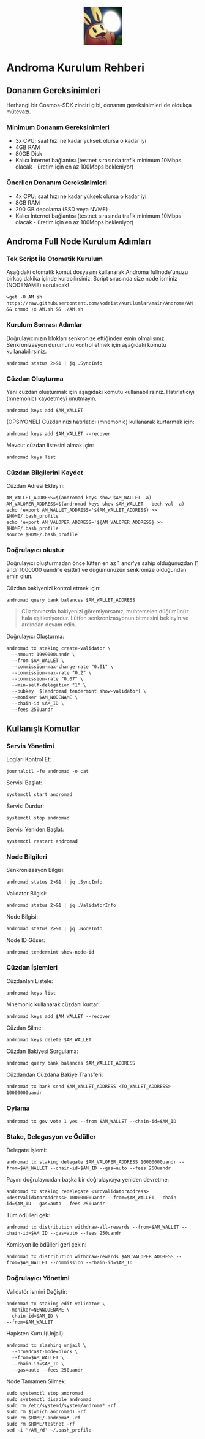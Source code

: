 <p align="center">
  <img height="100" height="auto" src="https://raw.githubusercontent.com/Nodeist/Kurulumlar/main/logos/androma.png">
</p>

# Androma Kurulum Rehberi
## Donanım Gereksinimleri
Herhangi bir Cosmos-SDK zinciri gibi, donanım gereksinimleri de oldukça mütevazı.

### Minimum Donanım Gereksinimleri
 - 3x CPU; saat hızı ne kadar yüksek olursa o kadar iyi
 - 4GB RAM
 - 80GB Disk
 - Kalıcı İnternet bağlantısı (testnet sırasında trafik minimum 10Mbps olacak - üretim için en az 100Mbps bekleniyor)

### Önerilen Donanım Gereksinimleri
 - 4x CPU; saat hızı ne kadar yüksek olursa o kadar iyi
 - 8GB RAM
 - 200 GB depolama (SSD veya NVME)
 - Kalıcı İnternet bağlantısı (testnet sırasında trafik minimum 10Mbps olacak - üretim için en az 100Mbps bekleniyor)

## Androma Full Node Kurulum Adımları
### Tek Script İle Otomatik Kurulum
Aşağıdaki otomatik komut dosyasını kullanarak Androma fullnode'unuzu birkaç dakika içinde kurabilirsiniz.
Script sırasında size node isminiz (NODENAME) sorulacak!


```
wget -O AM.sh https://raw.githubusercontent.com/Nodeist/Kurulumlar/main/Androma/AM && chmod +x AM.sh && ./AM.sh
```

### Kurulum Sonrası Adımlar

Doğrulayıcınızın blokları senkronize ettiğinden emin olmalısınız.
Senkronizasyon durumunu kontrol etmek için aşağıdaki komutu kullanabilirsiniz.
```
andromad status 2>&1 | jq .SyncInfo
```

### Cüzdan Oluşturma
Yeni cüzdan oluşturmak için aşağıdaki komutu kullanabilirsiniz. Hatırlatıcıyı (mnemonic) kaydetmeyi unutmayın.
```
andromad keys add $AM_WALLET
```

(OPSIYONEL) Cüzdanınızı hatırlatıcı (mnemonic) kullanarak kurtarmak için:
```
andromad keys add $AM_WALLET --recover
```

Mevcut cüzdan listesini almak için:
```
andromad keys list
```

### Cüzdan Bilgilerini Kaydet
Cüzdan Adresi Ekleyin:
```
AM_WALLET_ADDRESS=$(andromad keys show $AM_WALLET -a)
AM_VALOPER_ADDRESS=$(andromad keys show $AM_WALLET --bech val -a)
echo 'export AM_WALLET_ADDRESS='${AM_WALLET_ADDRESS} >> $HOME/.bash_profile
echo 'export AM_VALOPER_ADDRESS='${AM_VALOPER_ADDRESS} >> $HOME/.bash_profile
source $HOME/.bash_profile
```


### Doğrulayıcı oluştur
Doğrulayıcı oluşturmadan önce lütfen en az 1 andr'ye sahip olduğunuzdan (1 andr 1000000 uandr'e eşittir) ve düğümünüzün senkronize olduğundan emin olun.

Cüzdan bakiyenizi kontrol etmek için:
```
andromad query bank balances $AM_WALLET_ADDRESS
```
> Cüzdanınızda bakiyenizi göremiyorsanız, muhtemelen düğümünüz hala eşitleniyordur. Lütfen senkronizasyonun bitmesini bekleyin ve ardından devam edin.

Doğrulayıcı Oluşturma:
```
andromad tx staking create-validator \
  --amount 1999000uandr \
  --from $AM_WALLET \
  --commission-max-change-rate "0.01" \
  --commission-max-rate "0.2" \
  --commission-rate "0.07" \
  --min-self-delegation "1" \
  --pubkey  $(andromad tendermint show-validator) \
  --moniker $AM_NODENAME \
  --chain-id $AM_ID \
  --fees 250uandr
```



## Kullanışlı Komutlar
### Servis Yönetimi
Logları Kontrol Et:
```
journalctl -fu andromad -o cat
```

Servisi Başlat:
```
systemctl start andromad
```

Servisi Durdur:
```
systemctl stop andromad
```

Servisi Yeniden Başlat:
```
systemctl restart andromad
```

### Node Bilgileri
Senkronizasyon Bilgisi:
```
andromad status 2>&1 | jq .SyncInfo
```

Validator Bilgisi:
```
andromad status 2>&1 | jq .ValidatorInfo
```

Node Bilgisi:
```
andromad status 2>&1 | jq .NodeInfo
```

Node ID Göser:
```
andromad tendermint show-node-id
```

### Cüzdan İşlemleri
Cüzdanları Listele:
```
andromad keys list
```

Mnemonic kullanarak cüzdanı kurtar:
```
andromad keys add $AM_WALLET --recover
```

Cüzdan Silme:
```
andromad keys delete $AM_WALLET
```

Cüzdan Bakiyesi Sorgulama:
```
andromad query bank balances $AM_WALLET_ADDRESS
```

Cüzdandan Cüzdana Bakiye Transferi:
```
andromad tx bank send $AM_WALLET_ADDRESS <TO_WALLET_ADDRESS> 10000000uandr
```

### Oylama
```
andromad tx gov vote 1 yes --from $AM_WALLET --chain-id=$AM_ID
```

### Stake, Delegasyon ve Ödüller
Delegate İşlemi:
```
andromad tx staking delegate $AM_VALOPER_ADDRESS 10000000uandr --from=$AM_WALLET --chain-id=$AM_ID --gas=auto --fees 250uandr
```

Payını doğrulayıcıdan başka bir doğrulayıcıya yeniden devretme:
```
andromad tx staking redelegate <srcValidatorAddress> <destValidatorAddress> 10000000uandr --from=$AM_WALLET --chain-id=$AM_ID --gas=auto --fees 250uandr
```

Tüm ödülleri çek:
```
andromad tx distribution withdraw-all-rewards --from=$AM_WALLET --chain-id=$AM_ID --gas=auto --fees 250uandr
```

Komisyon ile ödülleri geri çekin:
```
andromad tx distribution withdraw-rewards $AM_VALOPER_ADDRESS --from=$AM_WALLET --commission --chain-id=$AM_ID
```

### Doğrulayıcı Yönetimi
Validatör İsmini Değiştir:
```
andromad tx staking edit-validator \
--moniker=NEWNODENAME \
--chain-id=$AM_ID \
--from=$AM_WALLET
```

Hapisten Kurtul(Unjail):
```
andromad tx slashing unjail \
  --broadcast-mode=block \
  --from=$AM_WALLET \
  --chain-id=$AM_ID \
  --gas=auto --fees 250uandr
```


Node Tamamen Silmek:
```
sudo systemctl stop andromad
sudo systemctl disable andromad
sudo rm /etc/systemd/system/androma* -rf
sudo rm $(which andromad) -rf
sudo rm $HOME/.androma* -rf
sudo rm $HOME/testnet -rf
sed -i '/AM_/d' ~/.bash_profile
```
